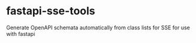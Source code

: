 # fastapi-sse-tools
Generate OpenAPI schemata automatically from class lists for SSE for use with fastapi
